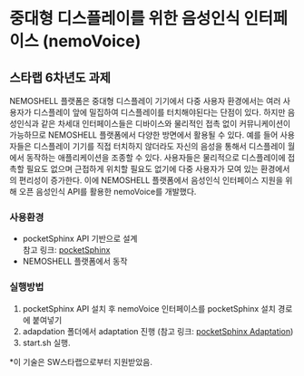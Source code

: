# 중대형 디스플레이를 위한 음성인식 인터페이스 (nemoVoice)
## 스타랩 6차년도 과제  
NEMOSHELL 플랫폼은 중대형 디스플레이 기기에서 다중 사용자 환경에서는 여러 사용자가 디스플레이 앞에 밀집하여 디스플레이를 터치해야된다는 단점이 있다. 하지만 음성인식과 같은 차세대 인터페이스들은 디바이스와 물리적인 접촉 없이 커뮤니케이션이 가능하므로 NEMOSHELL 플랫폼에서 다양한 방면에서 활용될 수 있다. 예를 들어 사용자들은 디스플레이 기기를 직접 터치하지 않더라도 자신의 음성을 통해서 디스플레이 월에서 동작하는 애플리케이션을 조종할 수 있다. 사용자들은 물리적으로 디스플레이에 접촉할 필요도 없으며 근접하게 위치할 필요도 없기에 다중 사용자가 모여 있는 환경에서의 편리성이 증가한다. 이에 NEMOSHELL 플랫폼에서 음성인식 인터페이스 지원을 위해 오픈 음성인식 API를 활용한 nemoVoice를 개발했다.

### 사용환경
- pocketSphinx API 기반으로 설계  
참고 링크: [pocketSphinx](https://github.com/cmusphinx/pocketsphinx)
- NEMOSHELL 플랫폼에서 동작

### 실행방법
1. pocketSphinx API 설치 후 nemoVoice 인터페이스를 pocketSphinx 설치 경로에 붙여넣기
2. adapdation 폴더에서 adaptation 진행 (참고 링크: [pocketSphinx Adaptation](https://cmusphinx.github.io/wiki/tutorialadapt/))
3. start.sh 실행.

*이 기술은 SW스타랩으로부터 지원받았음.
